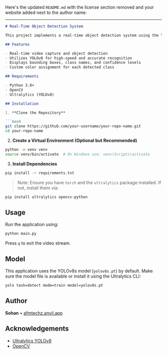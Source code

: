 Here's the updated `README.md` with the license section removed and your website added next to the author name:

---

````markdown
# Real-Time Object Detection System

This project implements a real-time object detection system using the YOLOv8 model and OpenCV. It captures live video from a webcam, processes each frame to detect objects, and displays the results with class labels and confidence scores.

## Features

- Real-time video capture and object detection
- Utilizes YOLOv8 for high-speed and accurate recognition
- Displays bounding boxes, class names, and confidence levels
- Custom color assignment for each detected class

## Requirements

- Python 3.8+
- OpenCV
- Ultralytics (YOLOv8)

## Installation

1. **Clone the Repository**

```bash
git clone https://github.com/your-username/your-repo-name.git
cd your-repo-name
````

2. **Create a Virtual Environment (Optional but Recommended)**

```bash
python -m venv venv
source venv/bin/activate  # On Windows use: venv\Scripts\activate
```

3. **Install Dependencies**

```bash
pip install -r requirements.txt
```

> Note: Ensure you have `torch` and the `ultralytics` package installed. If not, install them via:

```bash
pip install ultralytics opencv-python
```

## Usage

Run the application using:

```bash
python main.py
```

Press `q` to exit the video stream.

## Model

This application uses the YOLOv8s model (`yolov8s.pt`) by default. Make sure the model file is available or install it using the Ultralytics CLI:

```bash
yolo task=detect mode=train model=yolov8s.pt
```

## Author

**Sohan** • [afmtechz.anvil.app](https://afmtechz.anvil.app)

## Acknowledgements

* [Ultralytics YOLOv8](https://github.com/ultralytics/ultralytics)
* [OpenCV](https://opencv.org/)
